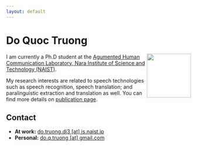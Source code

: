 ```yaml
---
layout: default
---
```


<!--<div class="home">-->

# Do Quoc Truong #
<img style="float: right;" height="120" src="https://github.com/truongdq/truongdq.github.io/raw/master/images/avatar.jpg">

I am currently a Ph.D student at the [Agumented Human Communication Laboratory, Nara Institute of Science and Technology (NAIST)](http://ahclab.naist.jp/index_en.html).

My research interests are related to speech technologies such as speech recognition, speech translation; and
paralinguistic extraction and translation as well. You can find more details on [publication page](http://www.truongdq.com/publication).

## Contact
- __At work:__ <a href="mailto:do.truong.dj3 [at] is.naist.jp">do.truong.dj3 [at] is.naist.jp</a>
- __Personal:__ <a href="mailto:do.q.truong [at] gmail.com">do.q.truong [at] gmail.com</a>

